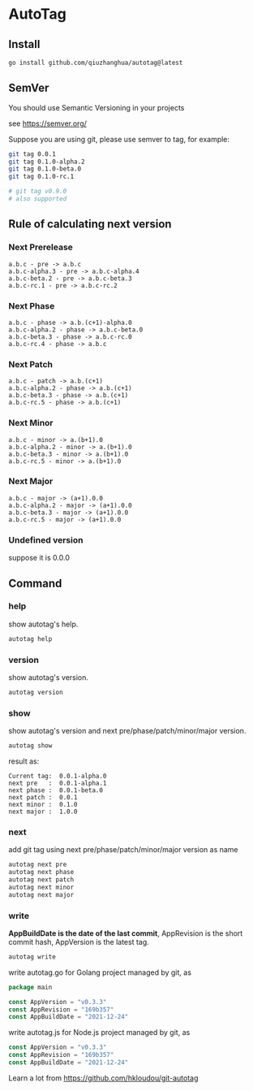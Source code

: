 # AutoTag
## Install
```bash
go install github.com/qiuzhanghua/autotag@latest
```

## SemVer
You should use Semantic Versioning in your projects

see https://semver.org/

Suppose you are using git, please use semver to tag, for example:
```bash
git tag 0.0.1
git tag 0.1.0-alpha.2
git tag 0.1.0-beta.0
git tag 0.1.0-rc.1

# git tag v0.9.0 
# also supported
```

## Rule of calculating next version

### Next Prerelease
```text
a.b.c - pre -> a.b.c
a.b.c-alpha.3 - pre -> a.b.c-alpha.4
a.b.c-beta.2 - pre -> a.b.c-beta.3
a.b.c-rc.1 - pre -> a.b.c-rc.2
```

### Next Phase
```text
a.b.c - phase -> a.b.(c+1)-alpha.0
a.b.c-alpha.2 - phase -> a.b.c-beta.0
a.b.c-beta.3 - phase -> a.b.c-rc.0
a.b.c-rc.4 - phase -> a.b.c
```

### Next Patch
```text
a.b.c - patch -> a.b.(c+1)
a.b.c-alpha.2 - phase -> a.b.(c+1)
a.b.c-beta.3 - phase -> a.b.(c+1)
a.b.c-rc.5 - phase -> a.b.(c+1)
```

### Next Minor
```text
a.b.c - minor -> a.(b+1).0
a.b.c-alpha.2 - minor -> a.(b+1).0
a.b.c-beta.3 - minor -> a.(b+1).0
a.b.c-rc.5 - minor -> a.(b+1).0
```

### Next Major
```text
a.b.c - major -> (a+1).0.0
a.b.c-alpha.2 - major -> (a+1).0.0
a.b.c-beta.3 - major -> (a+1).0.0
a.b.c-rc.5 - major -> (a+1).0.0
```

### Undefined version
suppose it is 0.0.0

## Command

### help
show autotag's help.
```bash
autotag help
```

### version
show autotag's version.
```bash
autotag version
```

### show
show autotag's version and next pre/phase/patch/minor/major version.
```bash
autotag show
```
result as:
```text
Current tag:  0.0.1-alpha.0
next pre   :  0.0.1-alpha.1
next phase :  0.0.1-beta.0
next patch :  0.0.1
next minor :  0.1.0
next major :  1.0.0
```

### next
add git tag using next pre/phase/patch/minor/major version as name
```bash
autotag next pre
autotag next phase
autotag next patch
autotag next minor
autotag next major
```

### write

**AppBuildDate is the date of the last commit**, AppRevision is the short commit hash, AppVersion is the latest tag.

```bash
autotag write
```
write autotag.go for Golang project managed by git, as
```go
package main

const AppVersion = "v0.3.3"
const AppRevision = "169b357"
const AppBuildDate = "2021-12-24"

```

write autotag.js for Node.js project managed by git, as
```javascript
const AppVersion = "v0.3.3"
const AppRevision = "169b357"
const AppBuildDate = "2021-12-24"

```

Learn a lot from https://github.com/hkloudou/git-autotag
